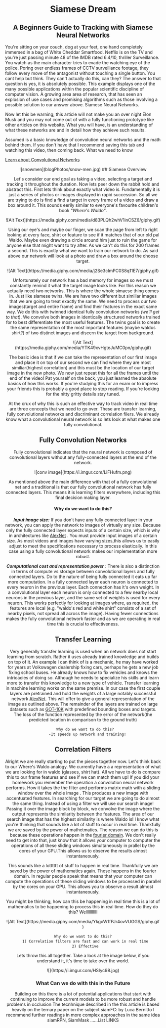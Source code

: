 # <center>Siamese Dream</center>
## <center>A Beginners Guide to Tracking with Siamese Neural Networks</center>

You're sitting on your couch, dog at your feet, one hand completely immersed in a bag of White Cheddar Smartfood. Netflix is on the TV and you're just passing minute 48 of the IMDB rated 6.4/10, thriller Surveillance. You watch as the main character tries to evade the watching eye of the police. Poring over endless frames of CCTV surveillance footage, they follow every move of the antagonist without touching a single button. You cant help but think. They can't actually do this, can they?  The answer to that question is yes, it is absolutely possible. This example displays one of the many possible applications within the popular scientific discipline of computer vision. A growing area area of research, that has seen an explosion of use cases and promising algorithms such as those involving a possible solution to our answer above. Siamese Neural Networks.

Now let this be warning, this article will not make you an over night Elon Musk and you may not come out of with a fully functioning prototype like other articles on this website. What you will have, is an understanding of what these networks are and in detail how they achieve such results.

Assumed is a basic knowledge of convolution neural networks and the math behind them. If you don't have that I recommend saving this tab and watching this video, then coming back.
What we need to know

[Learn about Convolutional Networks][0f7dd8c6]

[0f7dd8c6]: https://www.youtube.com/watch?v=YRhxdVk_sIs "link"


<center>![snowmen](blogPhotos/snow-men.jpg)
## Siamese Overview

Let's consider our end goal as taking a video, selecting a target and tracking it throughout the duration. Now lets peer down the rabbit hold and abstract this. First lets think about exactly what video is. Fundamentally it is just a series of photos or images displayed in rapid succession. So all we are trying to do is find a find a target in every frame of a video and draw a box around it. This sounds eerily similar to everyone's favourite children's book _"Where's Waldo"_.
<center>![Alt Text](https://media.giphy.com/media/d83PLQh2whV1inCSZ6/giphy.gif)

Using our eye's and maybe our finger,  we scan the page from left to right looking at every face, shirt or feature to see if it matches that of our old pal Waldo. Maybe even drawing a circle around him just to ruin the game for anyone else that might want to try after. As we can't do this for 200 frames a second. This is exactly what we want to train our network to do. As said above our network will look at a photo and draw a box around the choose target.

<center>![Alt Text](https://media.giphy.com/media/j2Se3clmPC0S8q11E7/giphy.gif)

Unfortunately our network has a bad memory for images so we must constantly remind it what the target image looks like. For this reason we actually need two networks. This is where the whole simaese thing comes in. Just like siamese twins. We are have two different but similiar images that we are going to treat exactly the same.  We need to process our two images(target and entire frame) and find their features in the exact same way. We do this with twinned identical fully convolution networks _(we'll get to that_). We convolve both images in identically structured networks trained for to best differentiate the most useful features. The twins goal is to create the same representation of the most important features (maybe waldos shirt?) of two distinct images and discern the target from background.

<center>![Alt Text](https://media.giphy.com/media/YTK49xvHgteJuMC0pn/giphy.gif)

The basic idea is that if we can take the representation of our first image and place it on top of our second we can find where they are most similiar(highest correlation) and this must be the location of our target image in the new photo. We now just repeat this for all the frames until the end of the video! Pat yourself on the back, you just learned the absolute basics of how this works. If you're studying this for an exam or to impress your friends this is probably a good place to stop reading. If you're looking for the nitty gritty details stay tuned.

At the crux of why this is such an effective way to track video in real time are three concepts that we need to go over. These are transfer learning, fully convolutional networks and discriminant correlation filers.
We already know what a convolutional neural network is so lets look at what makes one fully convolutional.

## Fully Convolution Networks
Fully convolutional indicates that the neural network is composed of convolutional layers without any fully-connected layers at the end of the network.

<center>![conv image](https://i.imgur.com/LiFHufm.png)

As mentioned above the main difference with that of a fully convolutional net and a traditional is that our fully convolutional network has fully connected layers. This means it is learning filters everywhere, including this final decision making layer.
#### Why do we want to do this?
_**Input image size:**_  If you don’t have any fully connected layer in your network, you can apply the network to images of virtually any size. Because only the fully connected layer expects inputs of a certain size, which is why in architectures like [AlexNet][772ec5d6]
. You must provide input images of a certain size. As most videos and images have varying sizes,this allows us to easily adjust to meet the specifications necessary to process elastically. In this case using a fully convolutional network makes our implementation more robust.


  [772ec5d6]: https://medium.com/@smallfishbigsea/a-walk-through-of-alexnet-6cbd137a5637 "a"

  _**Computational cost and representation power**_ : There is also a distinction in terms of compute vs storage between convolutional layers and fully connected layers.
    Do to the nature of being fully connected it eats up far more computation. In a fully connected layer each neuron is connected to every neuron in the previous layer. Each connection has it's own weight. In a convolutional layer each neuron is only connected to a few nearby local neurons in the previous layer, and the same set of weights is used for every neuron. This works perfectly for looking at images where, as required, the features are local (e.g. "waldo's red and white shirt" consists of a set of nearby pixels, not spread all across the image). Having fewer connections makes the fully convolutional network faster and as we are operating in real time this is crucial to effectiveness.



## Transfer Learning
Very generally transfer learning is used when an network does not start learning from scratch. Rather it uses already trained knowledge and builds on top of it. An example I can think of is a mechanic, he may have worked for years at Volkswagen dealership fixing cars, perhaps he gets a new job fixing school buses. He already knows how to fix vehicles and knows the intricacies of doing so. Although he needs to specialize his skills and learn more to transfer this knowledge to a new type of vehicle. Transfer learning in machine learning works on the same premise. In our case the first couple layers are pretrained and hold the weights of a large notably successful network [AlexNet](https://mediuAlexNet"m.com/@smallfishbigsea/a-walk-through-of-alexnet-6cbd137a5637). This will offer to give a general representation of the image as outlined above. The remainder of the layers are trained on large datasets such as [GOT-10K](http://got-10k.aitestunion.com/) with predefined bounding boxes and targets. The loss of the function represented by the error of the network(the predicted location in comparison to the ground truth)

      Why do we want to do this?
        -It speeds up network and training!







## Correlation Filters
Alright we are really starting to put the pieces together now. Let's think back to our Where's Waldo analogy. We currently have a a representation of what we are looking for in waldo (glasses, shirt hat). All we have to do is compare this to our frame features and see if we can match them up!
 If you did your homework you remember the operation a convolution neural network performs. How it takes the the filter and performs matrix math with a sliding window over the whole image . This produces a new image with accentuated features. In searching for our target we are going to do almost the same thing. Instead of using a filter we will use our search image! Passing it over the image block by block, we convolve the image where the output represents the similarity between the features. The area of our search image that has the highest similarity is where Waldo is!
 I know what you're thinking that sounds like a lot of stuff to occur in real time. Thankfully we are saved by the power of mathetmatics. The reason we can do this is because these operations happen in the [fourier domain](https://betterexplained.com/articles/an-interactive-guide-to-the-fourier-transform/). We don't really need to get into that, just know that it allows your computer to computer the operations of all these sliding windows simultaneously in prallel by the cores of your GPU.This allows us to observe the results almost instantaneously.



This sounds like a lotttttt of stuff to happen in real time. Thankfully we are saved by the power of mathematics again. These happens in the fourier domain. In regular people speak that means that your computer can compute the operations of these sliding windows to be processed in parallel by the cores on your GPU. This allows you to observe a result almost instantaneously.

You might be thinking, how can this be happening in real time this is a lot of mathematics to be happening to process this in real time.
How do they do this? Welllllllllll
<center>![Alt Text](https://media.giphy.com/media/YkgoW1fPJr4ovVUGGS/giphy.gif
)

    Why do we want to do this?
      1) Correlation filters are fast and can work in real time
      2) Effective

Lets throw this all together. Take a look at the image below, if you understand it, it's time to take over the world.

<center>![](https://i.imgur.com/HSIyc98.jpg)



### What Can we do with this in the Future
Building on this there is a lot of potential applications that start with continuing to improve the current models to be more robust and handle problems in occlusion
The tecnhnique described in the this article is based heavily on the ternary paper on the subject siamFC: by Luca Bernitto
I recommend further readings in more complex approaches in the same idea siamRPN, SiamMask ......List LINKS
